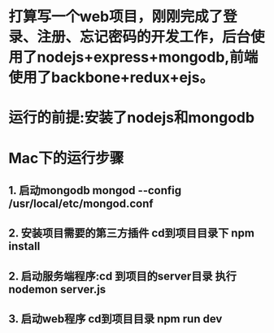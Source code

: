 # 打算写一个web项目，刚刚完成了登录、注册、忘记密码的开发工作，后台使用了nodejs+express+mongodb,前端使用了backbone+redux+ejs。

# 运行的前提:安装了nodejs和mongodb

# Mac下的运行步骤
## 1. 启动mongodb mongod --config /usr/local/etc/mongod.conf
## 2. 安装项目需要的第三方插件 cd到项目目录下 npm install
## 2. 启动服务端程序:cd 到项目的server目录 执行 nodemon server.js
## 3. 启动web程序 cd到项目目录 npm run dev
